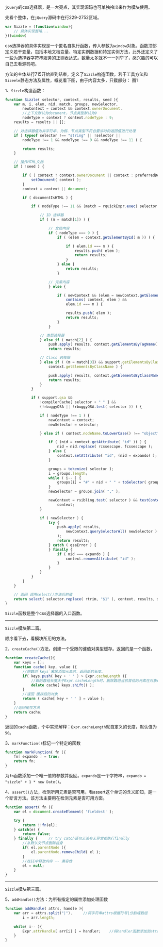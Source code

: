 `jQuery`的css选择器，是一大亮点，其实现源码也可单独拎出来作为模块使用。

先看个整体，在`jQuery`源码中在行229-2752区域。
```javascript
var Sizzle = (function(window){
    // 具体实现暂略...
})(window)
```
css选择器的具体实现是一个匿名自执行函数，传入参数为`window`对象。函数顶部定义若干变量，包括本地文档变量、特定实例数据和特定实例方法，此外还定义了一些为选择器字符串服务的正则表达式。数量太多就不一一列举了，感兴趣的可以自己去看源码吧。

方法的主体从行715开始直到结束，定义了`Sizzle`构造函数，若干工具方法和`Sizeele`静态方法及属性，概览看下图，由于内容太多，只截部分：
图1

1、`Sizzle`构造函数：
```javascript
function Sizzle( selector, context, results, seed ){
    var m, i, elem, nid, match, groups, newSelector,
		newContext = context && context.ownerDocument,
        //上下文默认为document，节点类型默认为9
		nodeType = context ? context.nodeType : 9;
	results = results || [];

	// 对选择器值为非字符串、为假、节点类型不符合要求时的返回值进行处理
	if ( typeof selector !== "string" || !selector ||
		nodeType !== 1 && nodeType !== 9 && nodeType !== 11 ) {

		return results;
	}

	// 操作HTML文档
	if ( !seed ) {

		if ( ( context ? context.ownerDocument || context : preferredDoc ) !== document ) {
			setDocument( context );
		}
		context = context || document;

		if ( documentIsHTML ) {

			if ( nodeType !== 11 && (match = rquickExpr.exec( selector )) ) {

				// ID 选择器
				if ( (m = match[1]) ) {

					// 文档内容
					if ( nodeType === 9 ) {
						if ( (elem = context.getElementById( m )) ) {

							if ( elem.id === m ) {
								results.push( elem );
								return results;
							}
						} else {
							return results;
						}

					// 元素内容 
					} else {

						if ( newContext && (elem = newContext.getElementById( m )) &&
							contains( context, elem ) &&
							elem.id === m ) {

							results.push( elem );
							return results;
						}
					}

				// 类型选择器
				} else if ( match[2] ) {
					push.apply( results, context.getElementsByTagName( selector ) );
					return results;

				// Class 选择器
				} else if ( (m = match[3]) && support.getElementsByClassName &&
					context.getElementsByClassName ) {

					push.apply( results, context.getElementsByClassName( m ) );
					return results;
				}
			}

			if ( support.qsa &&
				!compilerCache[ selector + " " ] &&
				(!rbuggyQSA || !rbuggyQSA.test( selector )) ) {

				if ( nodeType !== 1 ) {
					newContext = context;
					newSelector = selector;

				} else if ( context.nodeName.toLowerCase() !== "object" ) {

					if ( (nid = context.getAttribute( "id" )) ) {
						nid = nid.replace( rcssescape, fcssescape );
					} else {
						context.setAttribute( "id", (nid = expando) );
					}

					groups = tokenize( selector );
					i = groups.length;
					while ( i-- ) {
						groups[i] = "#" + nid + " " + toSelector( groups[i] );
					}
					newSelector = groups.join( "," );

					newContext = rsibling.test( selector ) && testContext( context.parentNode ) ||
						context;
				}

				if ( newSelector ) {
					try {
						push.apply( results,
							newContext.querySelectorAll( newSelector )
						);
						return results;
					} catch ( qsaError ) {
					} finally {
						if ( nid === expando ) {
							context.removeAttribute( "id" );
						}
					}
				}
			}
		}
	}

    // 返回 调用select()方法后的值
	return select( selector.replace( rtrim, "$1" ), context, results, seed );
}
```
`Sizzle`函数是整个css选择器的入口函数。


--------------------------------------------------------------------------------------------

`Sizzle`模块第二篇。

顺序看下去，看模块所用的方法。

2、`createCache()`方法，创建一个受限的键值对类型缓存。返回的是一个函数，
```javascript
function createCache(){
    var keys = [];
    function cache( key, value ){
        //向数组`keys`末尾添加元素时，返回新的长度。
        if( keys.push( key + ' ' ) > Expr.cacheLength ){
            //新的数组长度大于Expr.cacheLength时，删除数组当前首位的元素在对象cache中的缓存
            delete cache[ keys.shift() ];
        }
        //返回 缓存后的对象
        return ( cache[ key + ' ' ] = value );
    }
    //返回缓存方法
    return cache;
}
```
返回的`cache`函数，个中实现解释：`Expr.cacheLength`就自定义的长度，默认值为`50`。

3、`markFunction()`标记一个特定的函数
```javascript
function markFunction( fn ){
    fn[ expando ] = true;
    return fn;
}
```
为`fn`函数添加一个唯一值的参数并返回。`expando`是一个字符串，`expando = "sizzle" + 1 * new Date()`。

4、`assert()`方法，检测所用元素是否可用。看assert这个单词的含义即知，是一个断言方法。该方法主要用在检测元素是否可用方面。
```javascript
function assert( fn ){
    var el = document.createElement( 'fieldest' );

    try {
        return !!fn(el);
    } catch(e) {
        return false;
    } finally {     // try catch语句无论有无异常都执行finally
        //从默认父节点删除自身
        if( el.parentNode ){
            el.parentNode.removeChild( el );
        }
        //在IE中释放内存 -- 兼容性
        el = null;
    }
}
```
------------------------------------------------------------------------------------------

`Sizzle`模块第三篇。

5、`addHandle()`方法：为所有指定的属性添加处理函数
```javascript
function addHandle( attrs, handle ){
    var arr = attrs.split("|"),     //将字符串attrs根据符号|分割成数组
        i = arr.length;
    
    while( i-- ){
        Expr.attrHandle[ arr[i] ] = handler;    //将handler函数添加到attrHandle对象的arr[i]属性中
    }
}
```

